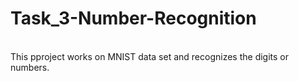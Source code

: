 # <h1>Task_3-Number-Recognition</h1>
<br>
This pproject works on MNIST data set and recognizes the digits or numbers.
